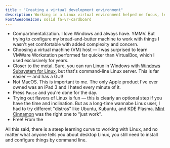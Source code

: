 ```yaml
---
title : "Creating a virtual development environment"
description: Working in a Linux virtual environment helped me focus, learn, and separate from my everyday Windows environment.
FontAwesomeIcon: solid fa-vr-cardboard
---
```


- Compartmentalization. I love Windows and always have. YMMV. But trying to configure my bread-and-butter machine to work with things I wasn't yet comfortable with added complexity and concern.
- Choosing a virtual machine (VM) host &mdash; I was surprised to learn VMWare Workstation performed far quicker than VirtualBox, which I used exclusively for years.
- Closer to the metal. Sure, you can run Linux in Windows with [Windows Subsystem for Linux](https://learn.microsoft.com/en-us/windows/wsl/about), but that's command-line Linux server. This is far easier &mdash; and has a GUI!
- Not MacOS. This is important to me. The only Apple product I've ever owned was an iPad 3 and I hated every minute of it.
- Press `Pause` and you're done for the day.
- Trying out flavors of Linux is fun &mdash; this is clearly an optional step if you have the time and inclination. But as a long-time wannabe Linux user, I had to try different "distros" like Ubuntu, Kubuntu, and KDE Plasma. [Mint Cinnamon](https://linuxmint.com/edition.php?id=302) was the right one to &ldquo;just work&rdquo;.
- Free! From the

All this said, there is a steep learning curve to working with Linux, and no matter what anyone tells you about desktop Linux, you still need to install and configure things by command line.